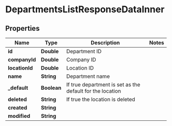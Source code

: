 

# DepartmentsListResponseDataInner


## Properties

| Name | Type | Description | Notes |
|------------ | ------------- | ------------- | -------------|
|**id** | **Double** | Department ID |  |
|**companyId** | **Double** | Company ID |  |
|**locationId** | **Double** | Location ID |  |
|**name** | **String** | Department name |  |
|**_default** | **Boolean** | If true department is set as the default for the location |  |
|**deleted** | **String** | If true the location is deleted |  |
|**created** | **String** |  |  |
|**modified** | **String** |  |  |



